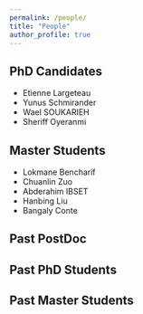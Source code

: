 ```yaml
---
permalink: /people/
title: "People"
author_profile: true
---
```


## PhD Candidates

* Etienne Largeteau
* Yunus Schmirander
* Wael SOUKARIEH
* Sheriff Oyeranmi

## Master Students
* Lokmane Bencharif
* Chuanlin Zuo
* Abderahim IBSET
* Hanbing Liu
* Bangaly Conte

## Past PostDoc

## Past PhD Students

## Past Master Students

